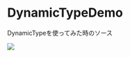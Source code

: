 DynamicTypeDemo
===============

DynamicTypeを使ってみた時のソース

![](https://raw.github.com/koogawa/DynamicTypeDemo/master/caputure.png)
